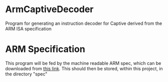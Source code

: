 # ArmCaptiveDecoder
Program for generating an instruction decoder for Captive derived from the ARM ISA specification

# ARM Specification
This program will be fed by the machine readable ARM spec, which can be downloaded from [this link](https://github.com/rlamacraft/ArmCaptiveDecoder.git). This should then be stored, within this project, in the directory "spec"
